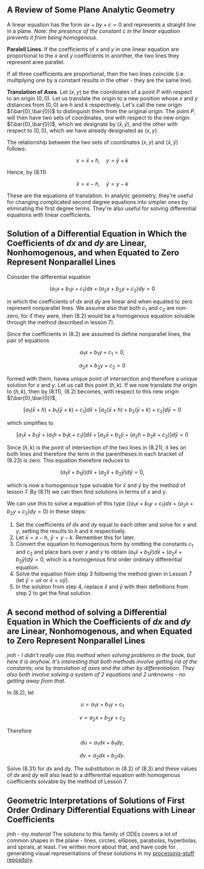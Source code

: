 ## A Review of Some Plane Analytic Geometry

A linear equation has the form $ax + by + c = 0$ and represents a straight line in a plane. *Note: the presence of the constant* $c$ *in the linear equation prevents it from being homogenous*.

**Paralell Lines**. If the coefficients of $x$ and $y$ in one linear equation are proportional to the $x$ and $y$ coefficients in anorther, the two lines they represent aree parallel.

If all three coefficients are proportional, then the two lines coincide (i.e. multiplying one by a constant results in the other - they are the same line).

**Translation of Axes**. Let $(x,y)$ be the coordinates of a point $P$ with respect to an origin $(0,0$). Let us translate the origin to a new position whose $x$ and $y$ distances from $(0,0)$ are $h$ and $k$ respectively. Let's call the new origin $(\bar{0},\bar{0})$ to distinguish them from the original origin. The point $P$, will then have two sets of coordinates, one with respect to the new origin $(\bar{0},\bar{0})$, which we designate by $(\bar{x},\bar{y})$, and the other with respect to $(0,0)$, which we have already designated as $(x,y)$.

The relationship between the two sets of coordinates $(x,y)$ and $(\bar{x},\bar{y})$ follows:

$$ x = \bar{x} + h,\quad y=\bar{y} + k \tag{8.11} $$

Hence, by (8.11)

$$ \bar{x} = x - h,\quad \bar{y} = y - k \tag{8.12} $$

These are the equations of translation. In analytic geometry, they're useful for changing complicated second degree equations into simpler ones by eliminating the first degree terms. They're also useful for solving differential equations with linear coefficients.

## Solution of a Differential Equation in Which the Coefficients of $dx$ and $dy$ are Linear, Nonhomogenous, and when Equated to Zero Represent Nonparallel Lines

Consider the differential equation

$$ (a_1x + b_1y + c_1)dx + (a_2x + b_2y + c_2)dy = 0 \tag{8.2} $$

in which the coefficients of $dx$ and $dy$ are linear and when equated to zero represent nonparallel lines. We assume also that both $c_1$ and $c_2$ are non-zero, for if they were, then (8.2) would be a homogenous equation solvable through the method described in lesson 7).

Since the coefficients in (8.2) are assumed to define nonparallel lines, the pair of equations

$$ a_1x + b_1y + c_1 = 0, \tag{8.21} $$

$$ a_2x + b_2y + c_2 = 0 $$

formed with them, havea unique point of intersection and therefore a unique solution for $x$ and $y$. Let us call this point $(h,k)$. If we now translate the origin to $(h,k)$, then by (8.11), (8.2) becomes, with respect to this new origin $(\bar{0},\bar{0})$,

$$ [a_1(\bar{x} + h) + b_1(\bar{y} + k) + c_1]d\bar{x} + [a_2(\bar{x} + h) + b_2(\bar{y} + k) + c_2]d\bar{y} = 0 \tag{8.23} $$

which simplifies to

$$ [a_1\bar{x} + b_1\bar{y} + (a_1h + b_1k + c_1)]d\bar{x} + [a_2\bar{x} + b_2\bar{y} + (a_2h + b_2k + c_2)]d\bar{y} = 0 \tag{8.23} $$

Since $(h,k)$ is the point of intersection of the two lines in (8.21), it lies on both lines and therefore the term in the parentheses in each bracket of (8.23) is zero. This equation therefore reduces to 

$$ (a_1\bar{x} + b_1\bar{y})d\bar{x} + (a_2\bar{x} + b_2\bar{y})d\bar{y} = 0, \tag{8.24} $$

which is now a homogenous type solvable for $\bar{x}$ and $\bar{y}$ by the method of lesson 7. By (8.11) we can then find solutions in terms of $x$ and $y$.

We can use this to solve a equation of this type $((a_1x + b_1y + c_1)dx + (a_2x + b_2y + c_2)dy = 0)$ in these steps:

1. Set the coefficients of $dx$ and $dy$ equal to each other and solve for $x$ and $y$, setting the results to $h$ and $k$ respectively.
2. Let $\bar{x} = x - h,~\bar{y} = y - k$. Remember this for later.
3. Convert the equation to homogenous form by omitting the constants $c_1$ and $c_2$ and place bars over $x$ and $y$ to obtain $(a_1\bar{x} + b_1\bar{y})d\bar{x} + (a_2\bar{x} + b_2\bar{y})d\bar{y} = 0$, which is a homogenous first order ordinary differential equation.
4. Solve the equation from step 3 following the method given in Lesson 7 (let $\bar{y} = u\bar{x}$ or $\bar{x} = u\bar{y}$).
5. In the solution from step 4, replace $\bar{x}$ and $\bar{y}$ with their definitions from step 2 to get the final solution.

## A second method of solving a Differential Equation in Which the Coefficients of $dx$ and $dy$ are Linear, Nonhomogenous, and when Equated to Zero Represent Nonparallel Lines

*jmh - I didn't really use this method when solving problems in the book, but here it is anyhow. It's interesting that both methods involve getting rid of the constants; one by translation of axes and the other by differentiation. They also both involve solving a system of 2 equations and 2 unknowns - no getting away from that.*

In (8.2), let

$$ u = a_1x + b_1y + c_1 \tag{8.3} $$

$$ v = a_2x + b_2y + c_2 $$

Therefore

$$ du = a_1dx + b_1dy, \tag{8.31} $$

$$ dv = a_2dx + b_2dy. $$

Solve (8.31) for $dx$ and $dy$. The substitution in (8.2) of (8.3) and these values of $dx$ and $dy$ will also lead to a differential equation with homogenous coefficients solvable by the method of Lesson 7.

## Geometric Interpretations of Solutions of First Order Ordinary Differential Equations with Linear Coefficients
*jmh - my material*
The solutons to this family of ODEs covers a lot of common shapes in the plane - lines, circles, ellipses, parabolas, hyperbolas, and spirals, at least. I've written more about that, and have code for generating visual representations of these solutions in my [processing-stuff repository](https://github.com/jhobbs/processing-stuff/blob/master/notes.md).
